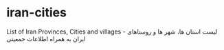 # iran-cities
List of Iran Provinces, Cities and villages - لیست استان ها، شهر ها و روستاهای ایران به همراه اطلاعات جمعیتی
 
